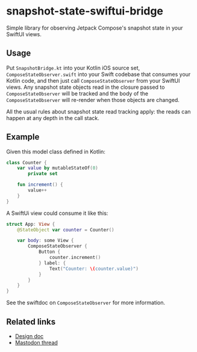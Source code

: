 # snapshot-state-swiftui-bridge

Simple library for observing Jetpack Compose's snapshot state in your SwiftUI views.

## Usage

Put `SnapshotBridge.kt` into your Kotlin iOS source set, `ComposeStateObserver.swift` into your
Swift codebase that consumes your Kotlin code, and then just call `ComposeStateObserver` from your
SwiftUI views. Any snapshot state objects read in the closure passed to `ComposeStateObserver` will
be tracked and the body of the `ComposeStateObserver` will re-render when those objects are changed.

All the usual rules about snapshot state read tracking apply: the reads can happen at any depth in
the call stack.

## Example

Given this model class defined in Kotlin:

```kotlin
class Counter {
    var value by mutableStateOf(0)
        private set

    fun increment() {
        value++
    }
}
```

A SwiftUi view could consume it like this:

```swift
struct App: View {
    @StateObject var counter = Counter()

    var body: some View {
        ComposeStateObserver {
            Button {
                counter.increment()
            } label: {
                Text("Counter: \(counter.value)")
            }
        }
    }
}
```

See the swiftdoc on `ComposeStateObserver` for more information.

## Related links

- [Design doc](https://docs.google.com/document/d/1mefy54LJFRIH73Aw7V_R9Xm2GmEGeyJ_FRjtXffYU38)
- [Mastodon thread](https://androiddev.social/@zachklipp/109326781860500334)
